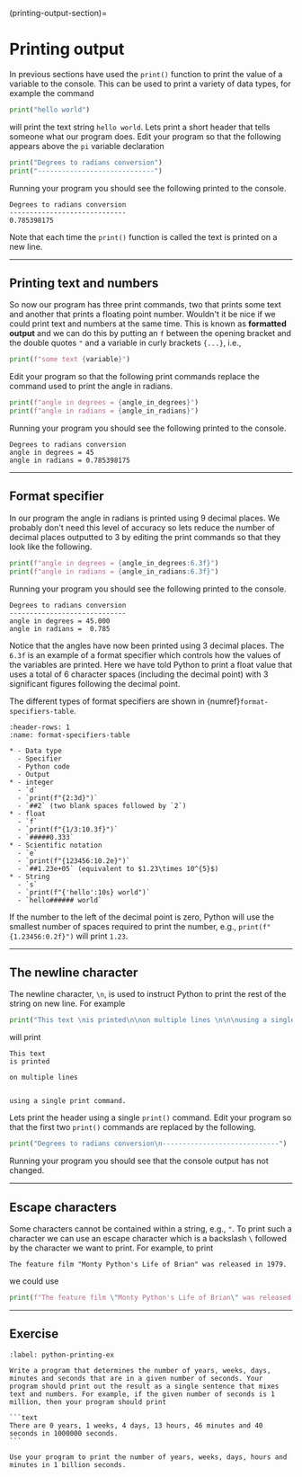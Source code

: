 (printing-output-section)=

# Printing output

In previous sections have used the `print()` function to print the value of a variable to the console. This can be used to print a variety of data types, for example the command

```python
print("hello world")
```

will print the text string `hello world`. Lets print a short header that tells someone what our program does. Edit your program so that the following appears above the `pi` variable declaration

```python
print("Degrees to radians conversion")
print("-----------------------------")
```

Running your program you should see the following printed to the console.

```text
Degrees to radians conversion
-----------------------------
0.785398175
```

Note that each time the `print()` function is called the text is printed on a new line.

---

## Printing text and numbers

So now our program has three print commands, two that prints some text and another that prints a floating point number. Wouldn't it be nice if we could print text and numbers at the same time. This is known as **formatted output** and we can do this by putting an `f` between the opening bracket and the double quotes `"` and a variable in curly brackets `{...}`, i.e.,

```python
print(f"some text {variable}")
```

Edit your program so that the following print commands replace the command used to print the angle in radians.

```python
print(f"angle in degrees = {angle_in_degrees}")
print(f"angle in radians = {angle_in_radians}")
```

Running your program you should see the following printed to the console.

```text
Degrees to radians conversion
angle in degrees = 45
angle in radians = 0.785398175
```

---

## Format specifier

In our program the angle in radians is printed using 9 decimal places. We probably don't need this level of accuracy so lets reduce the number of decimal places outputted to 3 by editing the print commands so that they look like the following.

```python
print(f"angle in degrees = {angle_in_degrees:6.3f}")
print(f"angle in radians = {angle_in_radians:6.3f}")
```

Running your program you should see the following printed to the console.

```text
Degrees to radians conversion
-----------------------------
angle in degrees = 45.000
angle in radians =  0.785
```

Notice that the angles have now been printed using 3 decimal places. The `6.3f` is an example of a format specifier which controls how the values of the variables are printed. Here we have told Python to print a float value that uses a total of 6 character spaces (including the decimal point) with 3 significant figures following the decimal point.

The different types of format specifiers are shown in {numref}`format-specifiers-table`.

```{list-table} Format specifiers
:header-rows: 1
:name: format-specifiers-table

* - Data type
  - Specifier
  - Python code
  - Output
* - integer
  - `d`
  - `print(f"{2:3d}")`
  - `##2` (two blank spaces followed by `2`)
* - float
  - `f`
  - `print(f"{1/3:10.3f}")`
  - `#####0.333`
* - Scientific notation
  - `e`
  - `print(f"{123456:10.2e}")`
  - `##1.23e+05` (equivalent to $1.23\times 10^{5}$)
* - String
  - `s`
  - `print(f"{'hello':10s} world")`
  - `hello###### world`
```

If the number to the left of the decimal point is zero, Python will use the smallest number of spaces required to print the number, e.g., `print(f"{1.23456:0.2f}")` will print `1.23`.

---

## The newline character

The newline character, `\n`, is used to instruct Python to print the rest of the string on new line. For example

```python
print("This text \nis printed\n\non multiple lines \n\n\nusing a single print command.")
```

will print

```text
This text 
is printed

on multiple lines 


using a single print command.
```

Lets print the header using a single `print()` command. Edit your program so that the first two `print()` commands are replaced by the following.

```python
print("Degrees to radians conversion\n-----------------------------")
```

Running your program you should see that the console output has not changed.

---

## Escape characters

Some characters cannot be contained within a string, e.g., `"`. To print such a character we can use an escape character which is a backslash `\` followed by the character we want to print. For example, to print

```text
The feature film "Monty Python's Life of Brian" was released in 1979.
```

we could use

```python
print(f"The feature film \"Monty Python's Life of Brian\" was released in 1979.")
```

---

## Exercise

````{exercise}
:label: python-printing-ex

Write a program that determines the number of years, weeks, days, minutes and seconds that are in a given number of seconds. Your program should print out the result as a single sentence that mixes text and numbers. For example, if the given number of seconds is 1 million, then your program should print

```text
There are 0 years, 1 weeks, 4 days, 13 hours, 46 minutes and 40 seconds in 1000000 seconds.
```

Use your program to print the number of years, weeks, days, hours and minutes in 1 billion seconds.
````
